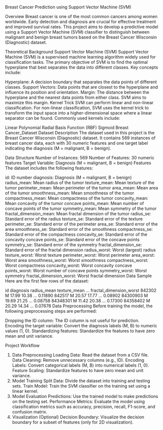 Breast Cancer Prediction using Support Vector Machine (SVM)  


Overview
Breast cancer is one of the most common cancers among women worldwide. Early detection and diagnosis are crucial for effective treatment and improved survival rates. This project aims to develop a predictive model using a Support Vector Machine (SVM) classifier to distinguish between malignant and benign breast tumors based on the Breast Cancer Wisconsin (Diagnostic) dataset.



Theoretical Background
Support Vector Machine (SVM)
Support Vector Machine (SVM) is a supervised machine learning algorithm widely used for classification tasks. The primary objective of SVM is to find the optimal hyperplane that best separates the data into different classes. Key concepts include:



Hyperplane: A decision boundary that separates the data points of different classes.
Support Vectors: Data points that are closest to the hyperplane and influence its position and orientation.
Margin: The distance between the hyperplane and the nearest data points from either class. SVM aims to maximize this margin.
Kernel Trick
SVM can perform linear and non-linear classification. For non-linear classification, SVM uses the kernel trick to transform the input space into a higher-dimensional space where a linear separator can be found. Commonly used kernels include:

Linear
Polynomial
Radial Basis Function (RBF)
Sigmoid
Breast Cancer_Dataset
Dataset Description
The dataset used in this project is the Breast Cancer Wisconsin (Diagnostic) dataset. It contains 569 instances of breast cancer data, each with 30 numeric features and one target label indicating the diagnosis (M = malignant, B = benign).

Data Structure
Number of Instances: 569
Number of Features: 30 numeric features
Target Variable: Diagnosis (M = malignant, B = benign)
Features
The dataset includes the following features:

id: ID number
diagnosis: Diagnosis (M = malignant, B = benign)
radius_mean: Mean radius of the tumor
texture_mean: Mean texture of the tumor
perimeter_mean: Mean perimeter of the tumor
area_mean: Mean area of the tumor
smoothness_mean: Mean smoothness of the tumor
compactness_mean: Mean compactness of the tumor
concavity_mean: Mean concavity of the tumor
concave points_mean: Mean number of concave points of the tumor
symmetry_mean: Mean symmetry of the tumor
fractal_dimension_mean: Mean fractal dimension of the tumor
radius_se: Standard error of the radius
texture_se: Standard error of the texture
perimeter_se: Standard error of the perimeter
area_se: Standard error of the area
smoothness_se: Standard error of the smoothness
compactness_se: Standard error of the compactness
concavity_se: Standard error of the concavity
concave points_se: Standard error of the concave points
symmetry_se: Standard error of the symmetry
fractal_dimension_se: Standard error of the fractal dimension
radius_worst: Worst (largest) radius
texture_worst: Worst texture
perimeter_worst: Worst perimeter
area_worst: Worst area
smoothness_worst: Worst smoothness
compactness_worst: Worst compactness
concavity_worst: Worst concavity
concave points_worst: Worst number of concave points
symmetry_worst: Worst symmetry
fractal_dimension_worst: Worst fractal dimension
Data Sample
Here are the first few rows of the dataset:

id	diagnosis	radius_mean	texture_mean	...	fractal_dimension_worst
842302	M	17.99	10.38	...	0.11890
842517	M	20.57	17.77	...	0.08902
84300903	M	19.69	21.25	...	0.08758
84348301	M	11.42	20.38	...	0.17300
84358402	M	20.29	14.34	...	0.07678
Data Preprocessing
Before training the model, the following preprocessing steps are performed:

Dropping the ID column: The ID column is not useful for prediction.
Encoding the target variable: Convert the diagnosis labels (M, B) to numeric values (1, 0).
Standardizing features: Standardize the features to have zero mean and unit variance.




Project Workflow
1. Data Preprocessing
Loading Data: Read the dataset from a CSV file.
Data Cleaning: Remove unnecessary columns (e.g., ID).
Encoding Labels: Convert categorical labels (M, B) into numerical labels (1, 0).
Feature Scaling: Standardize features to have zero mean and unit variance.
2. Model Training
Split Data: Divide the dataset into training and testing sets.
Train Model: Train the SVM classifier on the training set using a linear kernel.
3. Model Evaluation
Predictions: Use the trained model to make predictions on the testing set.
Performance Metrics: Evaluate the model using classification metrics such as accuracy, precision, recall, F1-score, and confusion matrix.
4. Visualization (Optional)
Decision Boundary: Visualize the decision boundary for a subset of features (only for 2D visualization).

